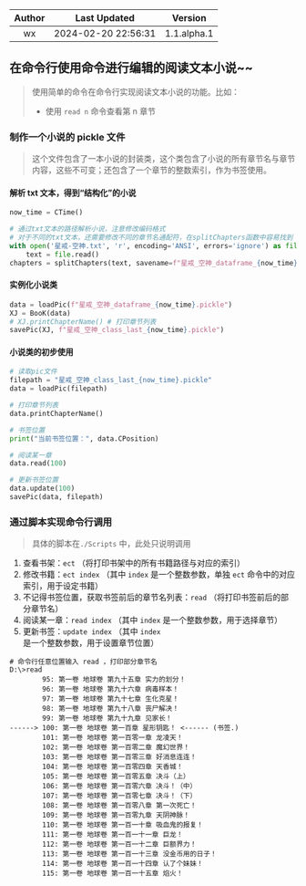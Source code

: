 | Author | Last Updated | Version |
| :----: | :-----------------: | :-----: |
| wx | 2024-02-20 22:56:31 | 1.1.alpha.1 |

## 在命令行使用命令进行编辑的阅读文本小说~~

> 使用简单的命令在命令行实现阅读文本小说的功能。比如：
>
> - 使用 `read n` 命令查看第 n 章节



### 制作一个小说的 pickle 文件

> 这个文件包含了一本小说的封装类，这个类包含了小说的所有章节名与章节内容，这些不可变；还包含了一个章节的整数索引，作为书签使用。

#### 解析 txt 文本，得到“结构化”的小说

```python
now_time = CTime()

# 通过txt文本的路径解析小说，注意修改编码格式
# 对于不同的txt文本，还需要修改不同的章节名通配符，在splitChapters函数中容易找到
with open('星戒-空神.txt', 'r', encoding='ANSI', errors='ignore') as file:
    text = file.read()
chapters = splitChapters(text, savename=f"星戒_空神_dataframe_{now_time}.pickle")
```

#### 实例化小说类

```python
data = loadPic(f"星戒_空神_dataframe_{now_time}.pickle")
XJ = BooK(data)
# XJ.printChapterName() # 打印章节列表
savePic(XJ, f"星戒_空神_class_last_{now_time}.pickle")
```

#### 小说类的初步使用

```python
# 读取pic文件
filepath = "星戒_空神_class_last_{now_time}.pickle"
data = loadPic(filepath)

# 打印章节列表
data.printChapterName()

# 书签位置
print("当前书签位置：", data.CPosition)

# 阅读某一章
data.read(100)

# 更新书签位置
data.update(100)
savePic(data, filepath)
```

### 通过脚本实现命令行调用

> 具体的脚本在`./Scripts` 中，此处只说明调用

1. 查看书架：`ect` （将打印书架中的所有书籍路径与对应的索引）
2. 修改书籍：`ect index` （其中 `index` 是一个整数参数，单独 `ect` 命令中的对应索引，用于设定书籍）
3. 不记得书签位置，获取书签前后的章节名列表：`read` （将打印书签前后的部分章节名）
4. 阅读某一章：`read index` （其中 `index` 是一个整数参数，用于选择章节）
5. 更新书签：`update index` （其中 `index` 是一个整数参数，用于设置章节位置）

```shell
# 命令行任意位置输入 read ，打印部分章节名
D:\>read
        95: 第一卷 地球卷 第九十五章 实力的划分！
        96: 第一卷 地球卷 第九十六章 病毒样本！
        97: 第一卷 地球卷 第九十七章 生化克星！
        98: 第一卷 地球卷 第九十八章 丧尸解决！
        99: 第一卷 地球卷 第九十九章 见家长！
------> 100: 第一卷 地球卷 第一百章 星形钥匙！ <------ (书签.)
        101: 第一卷 地球卷 第一百零一章 龙凌天！
        102: 第一卷 地球卷 第一百零二章 魔幻世界！
        103: 第一卷 地球卷 第一百零三章 好消息连连！
        104: 第一卷 地球卷 第一百零四章 天香城！
        105: 第一卷 地球卷 第一百零五章 决斗（上）
        106: 第一卷 地球卷 第一百零六章 决斗！（中）
        107: 第一卷 地球卷 第一百零七章 决斗！（下）
        108: 第一卷 地球卷 第一百零八章 第一次死亡！
        109: 第一卷 地球卷 第一百零九章 天阴神脉！
        110: 第一卷 地球卷 第一百一十章 吸血鬼的报复！
        111: 第一卷 地球卷 第一百一十一章 巨龙！
        112: 第一卷 地球卷 第一百一十二章 巨额界力！
        113: 第一卷 地球卷 第一百一十三章 没金币用的日子！
        114: 第一卷 地球卷 第一百一十四章 认了个妹妹！
        115: 第一卷 地球卷 第一百一十五章 焰火！
```


